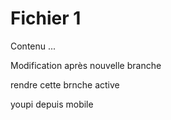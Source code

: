 # Fichier 1 
Contenu ...

Modification après nouvelle branche

rendre cette brnche active

youpi depuis mobile
